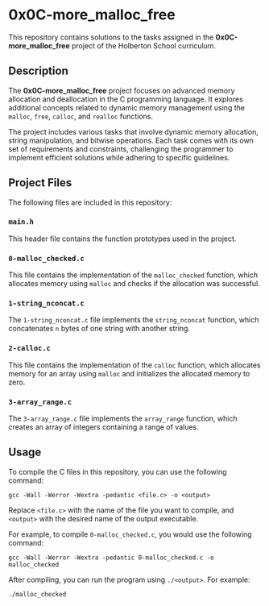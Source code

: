 # 0x0C-more_malloc_free

This repository contains solutions to the tasks assigned in the **0x0C-more_malloc_free** project of the Holberton School curriculum.

## Description
The **0x0C-more_malloc_free** project focuses on advanced memory allocation and deallocation in the C programming language. It explores additional concepts related to dynamic memory management using the `malloc`, `free`, `calloc`, and `realloc` functions.

The project includes various tasks that involve dynamic memory allocation, string manipulation, and bitwise operations. Each task comes with its own set of requirements and constraints, challenging the programmer to implement efficient solutions while adhering to specific guidelines.

## Project Files
The following files are included in this repository:

### `main.h`
This header file contains the function prototypes used in the project.

### `0-malloc_checked.c`
This file contains the implementation of the `malloc_checked` function, which allocates memory using `malloc` and checks if the allocation was successful.

### `1-string_nconcat.c`
The `1-string_nconcat.c` file implements the `string_nconcat` function, which concatenates `n` bytes of one string with another string.

### `2-calloc.c`
This file contains the implementation of the `calloc` function, which allocates memory for an array using `malloc` and initializes the allocated memory to zero.

### `3-array_range.c`
The `3-array_range.c` file implements the `array_range` function, which creates an array of integers containing a range of values.

## Usage
To compile the C files in this repository, you can use the following command:

```
gcc -Wall -Werror -Wextra -pedantic <file.c> -o <output>
```

Replace `<file.c>` with the name of the file you want to compile, and `<output>` with the desired name of the output executable.

For example, to compile `0-malloc_checked.c`, you would use the following command:

```
gcc -Wall -Werror -Wextra -pedantic 0-malloc_checked.c -o malloc_checked
```

After compiling, you can run the program using `./<output>`. For example:

```
./malloc_checked
```
